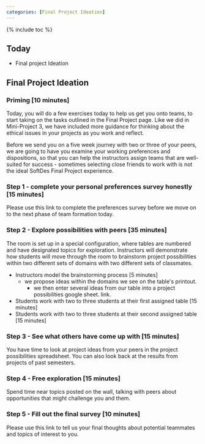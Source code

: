 ```yaml
---
categories: [Final Project Ideation]
---
```


{% include toc %}

## Today

* Final project Ideation

## Final Project Ideation

### Priming [10 minutes]
Today, you will do a few exercises today to help us get you onto teams, to start taking on the tasks outlined in the Final Project page. Like we did in Mini-Project 3, we have included more guidance for thinking about the ethical issues in your projects as you work and reflect.

Before we send you on a five week journey with two or three of your peers, we are going to have you examine your working preferences and dispositions, so that you can help the instructors assign teams that are well-suited for success - sometimes selecting close friends to work with is not the ideal SoftDes Final Project experience.


### Step 1 - complete your personal preferences survey honestly [15 minutes]
Please use this link to complete the preferences survey before we move on to the next phase of team formation today.

### Step 2 - Explore possibilities with peers [35 minutes]
The room is set up in a special configuration, where tables are numbered and have designated topics for exploration. Instructors will demonstrate how students will move through the room to brainstorm project possibilities within two different sets of domains with two different sets of classmates.

* Instructors model the brainstorming process [5 minutes]
  * we propose ideas within the domains we see on the table's printout.
	* we then enter several ideas from our table into a project possibilities google sheet. link.
* Students work with two to three students at their first assigned table [15 minutes]
* Students work with two to three students at their second assigned table [15 minutes]

### Step 3 - See what others have come up with [15 minutes]
You have time to look at project ideas from your peers in the project possibilities spreadsheet. You can also look back at the results from projects of past semesters.

### Step 4 - Free exploration [15 minutes]
Spend time near topics posted on the wall, talking with peers about opportunities that might challenge you and them.

### Step 5 - Fill out the final survey [10 minutes]
Please use this link to tell us your final thoughts about potential teammates and topics of interest to you.
